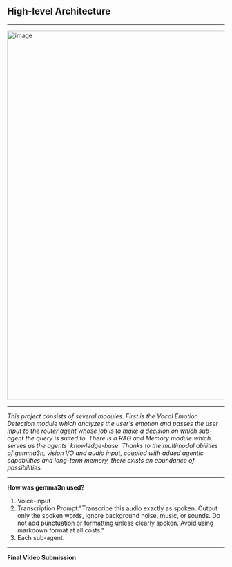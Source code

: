 ## High-level Architecture 

---

<img width="2285" height="854" alt="image" src="https://github.com/user-attachments/assets/3cfca22f-c677-4275-9f8f-d35e99903938" />

---

*This project consists of several modules. First is the Vocal Emotion Detection module which analyzes the user's emotion and passes the user input to the router agent whose job is to make a decision on which sub-agent the query is suited to. There is a RAG and Memory module which serves as the agents' knowledge-base. Thanks to the multimodal abilities of gemma3n, vision I/O and audio input, coupled with added agentic capabilities and long-term memory, there exists an abundance of possibilities.*

---

**How was gemma3n used?**

1) Voice-input
2) Transcription Prompt:"Transcribe this audio exactly as spoken. Output only the spoken words, ignore background noise, music, or sounds. Do not add punctuation or formatting unless clearly spoken. Avoid using markdown format at all costs."
3) Each sub-agent.

---

**Final Video Submission**

